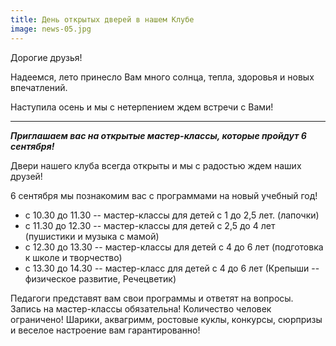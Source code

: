 ```yaml
---
title: День открытых дверей в нашем Клубе
image: news-05.jpg
---
```


Дорогие друзья!

Надеемся, лето принесло Вам много солнца, тепла, здоровья и новых впечатлений.

Наступила осень и мы с нетерпением ждем встречи с Вами!

<hr>

_**Приглашаем вас на открытые мастер-классы, которые пройдут 6 сентября!**_

Двери нашего клуба всегда открыты и мы с радостью ждем наших друзей!

6 сентября мы познакомим вас с программами на новый учебный год!

- с 10.30 до 11.30 -- мастер-классы для детей с 1 до 2,5 лет. (лапочки)
- с 11.30 до 12.30 -- мастер-классы для детей с 2,5 до 4 лет (пушистики и музыка с мамой)
- с 12.30 до 13.30 -- мастер-классы для детей с 4 до 6 лет (подготовка к школе и творчество)
- с 13.30 до 14.30 -- мастер-класс для детей с 4 до 6 лет (Крепыши -- физическое развитие, Речецветик)

Педагоги представят вам свои программы и ответят на вопросы.
Запись на мастер-классы обязательна! Количество человек ограничено!
Шарики, аквагримм, ростовые куклы, конкурсы, сюрпризы и веселое настроение вам гарантированно!
